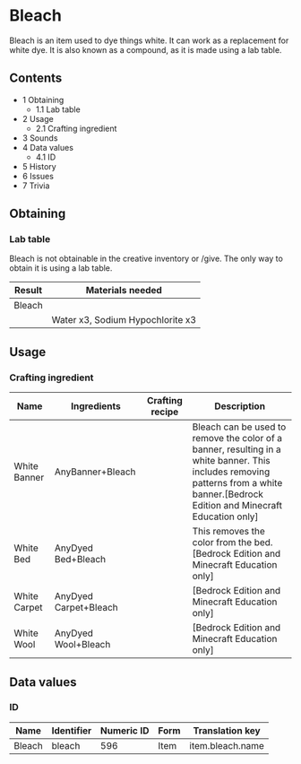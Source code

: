 # Bleach
Bleach is an item used to dye things white. It can work as a replacement for white dye. It is also known as a compound, as it is made using a lab table.

## Contents
- 1 Obtaining
	- 1.1 Lab table
- 2 Usage
	- 2.1 Crafting ingredient
- 3 Sounds
- 4 Data values
	- 4.1 ID
- 5 History
- 6 Issues
- 7 Trivia

## Obtaining
### Lab table
Bleach is not obtainable in the creative inventory or /give. The only way to obtain it is using a lab table.

| Result | Materials needed                 |
|--------|----------------------------------|
| Bleach |                                  |
|        | Water x3, Sodium Hypochlorite x3 |

## Usage
### Crafting ingredient
| Name         | Ingredients           | Crafting recipe | Description                                                                                                                                                                           |
|--------------|-----------------------|-----------------|---------------------------------------------------------------------------------------------------------------------------------------------------------------------------------------|
| White Banner | AnyBanner+Bleach      |                 | Bleach can be used to remove the color of a banner, resulting in a white banner. This includes removing patterns from a white banner.‌[Bedrock Edition and Minecraft Education  only] |
| White Bed    | AnyDyed Bed+Bleach    |                 | This removes the color from the bed.‌[Bedrock Edition and Minecraft Education  only]                                                                                                  |
| White Carpet | AnyDyed Carpet+Bleach |                 | ‌[Bedrock Edition and Minecraft Education  only]                                                                                                                                      |
| White Wool   | AnyDyed Wool+Bleach   |                 | ‌[Bedrock Edition and Minecraft Education  only]                                                                                                                                      |

## Data values
### ID
| Name   | Identifier | Numeric ID | Form | Translation key  |
|--------|------------|------------|------|------------------|
| Bleach | bleach     | 596        | Item | item.bleach.name |


